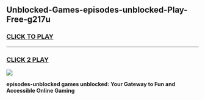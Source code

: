 
## Unblocked-Games-episodes-unblocked-Play-Free-g217u
<h3>
<a href="https://premium76.site?title=episodes-unblocked&ref=23A">CLICK TO PLAY</a></h3>
<hr>

<h3>
<a href="https://premium76.site?title=episodes-unblocked&ref=23A">CLICK 2 PLAY</a>
  
</h3>

<a href="https://premium76.site?title=episodes-unblocked&ref=23A"><img src="https://clearcache.store/games.png"></a>


**episodes-unblocked games unblocked: Your Gateway to Fun and Accessible Online Gaming**
